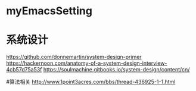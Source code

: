 # myEmacsSetting

# 系统设计

https://github.com/donnemartin/system-design-primer
https://hackernoon.com/anatomy-of-a-system-design-interview-4cb57d75a53f
https://soulmachine.gitbooks.io/system-design/content/cn/

#算法相关
http://www.1point3acres.com/bbs/thread-436925-1-1.html
